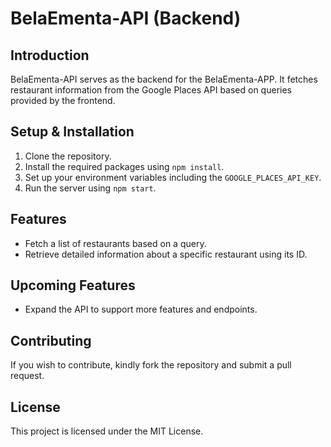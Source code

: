 # BelaEmenta-API (Backend)

## Introduction

BelaEmenta-API serves as the backend for the BelaEmenta-APP. It fetches restaurant information from the Google Places API based on queries provided by the frontend.

## Setup & Installation

1. Clone the repository.
2. Install the required packages using `npm install`.
3. Set up your environment variables including the `GOOGLE_PLACES_API_KEY`.
4. Run the server using `npm start`.

## Features

- Fetch a list of restaurants based on a query.
- Retrieve detailed information about a specific restaurant using its ID.

## Upcoming Features

- Expand the API to support more features and endpoints.

## Contributing

If you wish to contribute, kindly fork the repository and submit a pull request.

## License

This project is licensed under the MIT License.
  